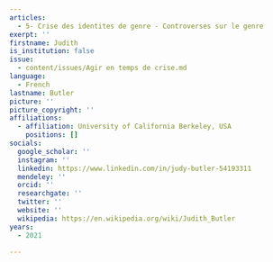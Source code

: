 ```yaml
---
articles:
  - 5- Crise des identites de genre - Controverses sur le genre
exerpt: ''
firstname: Judith
is_institution: false
issue:
  - content/issues/Agir en temps de crise.md
language:
  - French
lastname: Butler
picture: ''
picture_copyright: ''
affiliations:
  - affiliation: University of California Berkeley, USA
    positions: []
socials:
  google_scholar: ''
  instagram: ''
  linkedin: https://www.linkedin.com/in/judy-butler-54193311
  mendeley: ''
  orcid: ''
  researchgate: ''
  twitter: ''
  website: ''
  wikipedia: https://en.wikipedia.org/wiki/Judith_Butler
years:
  - 2021

---
```

